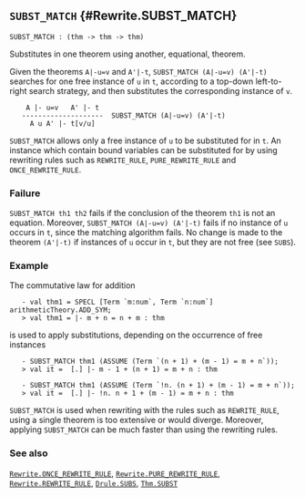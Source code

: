 ## `SUBST_MATCH` {#Rewrite.SUBST_MATCH}


```
SUBST_MATCH : (thm -> thm -> thm)
```



Substitutes in one theorem using another, equational, theorem.


Given the theorems `A|-u=v` and `A'|-t`, `SUBST_MATCH (A|-u=v) (A'|-t)`
searches for one free instance of `u` in `t`, according to a top-down
left-to-right search strategy, and then substitutes the corresponding instance
of `v`.
    
        A |- u=v   A' |- t
       --------------------  SUBST_MATCH (A|-u=v) (A'|-t)
         A u A' |- t[v/u]
    
`SUBST_MATCH` allows only a free instance of `u` to be substituted
for in `t`. An instance which contain bound variables can be substituted for by
using rewriting rules such as `REWRITE_RULE`, `PURE_REWRITE_RULE` and
`ONCE_REWRITE_RULE`.

### Failure

`SUBST_MATCH th1 th2` fails if the conclusion of the theorem `th1` is not an
equation.  Moreover, `SUBST_MATCH (A|-u=v) (A'|-t)` fails if no instance of `u`
occurs in `t`, since the matching algorithm fails.  No change is made to the
theorem `(A'|-t)` if instances of `u` occur in `t`, but they are not free (see
`SUBS`).

### Example

The commutative law for addition
    
       - val thm1 = SPECL [Term `m:num`, Term `n:num`] arithmeticTheory.ADD_SYM;
       > val thm1 = |- m + n = n + m : thm
    
is used to apply substitutions, depending on the occurrence of free
instances
    
       - SUBST_MATCH thm1 (ASSUME (Term `(n + 1) + (m - 1) = m + n`));
       > val it =  [.] |- m - 1 + (n + 1) = m + n : thm
    
       - SUBST_MATCH thm1 (ASSUME (Term `!n. (n + 1) + (m - 1) = m + n`));
       > val it =  [.] |- !n. n + 1 + (m - 1) = m + n : thm
    




`SUBST_MATCH` is used when rewriting with the rules such as `REWRITE_RULE`,
using a single theorem is too extensive or would diverge.  Moreover, applying
`SUBST_MATCH` can be much faster than using the rewriting rules.

### See also

[`Rewrite.ONCE_REWRITE_RULE`](#Rewrite.ONCE_REWRITE_RULE), [`Rewrite.PURE_REWRITE_RULE`](#Rewrite.PURE_REWRITE_RULE), [`Rewrite.REWRITE_RULE`](#Rewrite.REWRITE_RULE), [`Drule.SUBS`](#Drule.SUBS), [`Thm.SUBST`](#Thm.SUBST)

